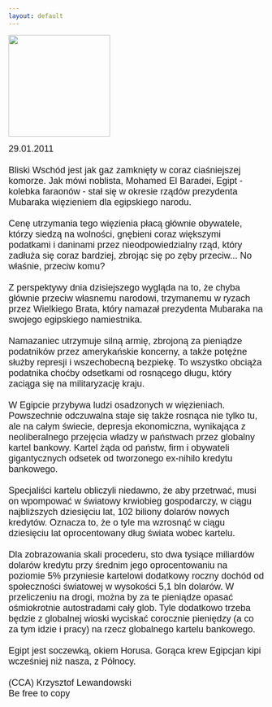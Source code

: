 ```yaml
---
layout: default
---
```

<img src="{{site.baseurl}}\articles\pictures\465.pira.jpg" width="200"><!--58--><p style="margin: 0px 0px 18px; font-size: 18px; font-family: Helvetica;">
29.01.2011<br><br>Bliski Wschód jest jak gaz zamknięty w coraz ciaśniejszej komorze. Jak mówi noblista, Mohamed El Baradei, Egipt - kolebka faraonów - stał się w okresie rządów prezydenta Mubaraka więzieniem dla egipskiego narodu.<br><br>Cenę utrzymania tego więzienia płacą głównie obywatele, którzy siedzą na wolności, gnębieni coraz większymi podatkami i daninami przez nieodpowiedzialny rząd, który zadłuża się coraz bardziej, zbrojąc się po zęby przeciw... No właśnie, przeciw komu?<br><br>Z perspektywy dnia dzisiejszego wygląda na to, że chyba głównie przeciw własnemu narodowi, trzymanemu w ryzach przez Wielkiego Brata, który namazał prezydenta Mubaraka na swojego egipskiego namiestnika.<br><br>Namazaniec utrzymuje silną armię, zbrojoną za pieniądze podatników przez amerykańskie koncerny, a także potężne służby represji i wszechobecną bezpiekę. To wszystko obciąża podatnika choćby odsetkami od rosnącego długu, który zaciąga się na militaryzację kraju.<br><br>W Egipcie przybywa ludzi osadzonych w więzieniach. Powszechnie odczuwalna staje się także rosnąca nie tylko tu, ale na całym świecie, depresja ekonomiczna, wynikająca z neoliberalnego przejęcia władzy w państwach przez globalny kartel bankowy. Kartel żąda od państw, firm i obywateli gigantycznych odsetek od tworzonego ex-nihilo kredytu bankowego.<br><br>Specjaliści kartelu obliczyli niedawno, że aby przetrwać, musi on wpompować w światowy krwiobieg gospodarczy, w ciągu najbliższych dziesięciu lat, 102 biliony dolarów nowych kredytów. Oznacza to, że o tyle ma wzrosnąć w ciągu dziesięciu lat oprocentowany dług świata wobec kartelu. <br><br>Dla zobrazowania skali procederu, sto dwa tysiące miliardów dolarów kredytu przy średnim jego oprocentowaniu na poziomie 5% przyniesie kartelowi dodatkowy roczny dochód od społeczności światowej w wysokości 5,1 bln dolarów. W przeliczeniu na drogi, można by za te pieniądze opasać ośmiokrotnie autostradami cały glob. Tyle dodatkowo trzeba będzie z globalnej wioski wyciskać corocznie pieniędzy (a co za tym idzie i pracy) na rzecz globalnego kartelu bankowego.<br><br>Egipt jest soczewką, okiem Horusa. Gorąca krew Egipcjan kipi wcześniej niż nasza, z Północy.<br><br>(CCA) Krzysztof Lewandowski<br>Be free to copy<br><br></p>